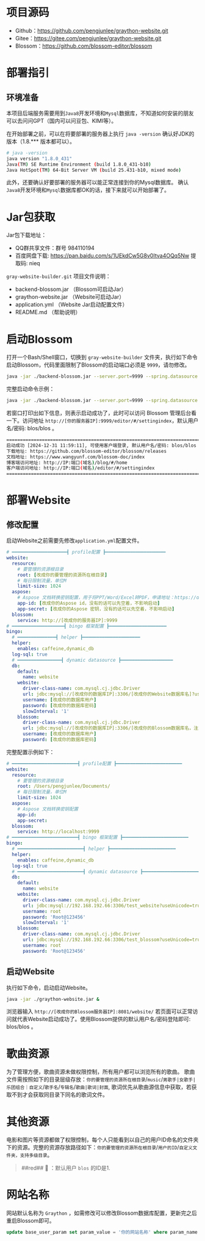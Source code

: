 # 项目源码

- Github：https://github.com/pengjunlee/graython-website.git
- Gitee：https://gitee.com/pengjunlee/graython-website.git
- Blossom：https://github.com/blossom-editor/blossom

# 部署指引

## 环境准备
本项目后端服务需要用到`Java8`开发环境和`Mysql`数据库，不知道如何安装的朋友可以去问问GPT（国内可以问豆包、KIMI等）。

在开始部署之前，可以在将要部署的服务器上执行 `java -version` 确认好JDK的版本（1.8.*** 版本都可以）。
```bash
# java -version
java version "1.8.0_431"
Java(TM) SE Runtime Environment (build 1.8.0_431-b10)
Java HotSpot(TM) 64-Bit Server VM (build 25.431-b10, mixed mode)
```
此外，还要确认好要部署的服务器可以能正常连接到你的Mysql数据库。
确认`Java8`开发环境和`Mysql`数据库都OK的话，接下来就可以开始部署了。

# Jar包获取
Jar包下载地址：
- QQ群共享文件：群号 984110194
- 百度网盘下载: https://pan.baidu.com/s/1UEkdCw5G8v0Itva4OQq5Nw 提取码: nieq

`gray-website-builder.git` 项目文件说明：
- backend-blossom.jar （Blossom可启动Jar）
- graython-website.jar （Website可启动Jar）
- application.yml （Website Jar启动配置文件）
- README.md （帮助说明）

# 启动Blossom
打开一个Bash/Shell窗口，切换到 `gray-website-builder` 文件夹，执行如下命令启动Blossom，代码里面限制了Blossom的启动端口必须是 `9999`，请勿修改。
```bash
java -jar ./backend-blossom.jar --server.port=9999 --spring.datasource.url="jdbc:mysql://[改成你的数据库IP]:3306/[改成你的数据库名]?useUnicode=true&characterEncoding=utf-8&allowPublicKeyRetrieval=true&allowMultiQueries=true&useSSL=false&&serverTimezone=GMT%2B8" --spring.datasource.username=[改成你的Blossom数据库用户] --spring.datasource.password=[改成你的数据库密码] --project.iaas.blos.default-path=[改成你的博客图片存放地址] &
```
完整启动命令示例：

```bash
java -jar ./backend-blossom.jar --server.port=9999 --spring.datasource.url="jdbc:mysql://192.168.192.66:3306/test_blossom?useUnicode=true&characterEncoding=utf-8&allowPublicKeyRetrieval=true&allowMultiQueries=true&useSSL=false&&serverTimezone=GMT%2B8" --spring.datasource.username=root --spring.datasource.password=Root@123456 --project.iaas.blos.default-path=/Users/pengjunlee/Documents/imgs &
```
若窗口打印出如下信息，则表示启动成功了，此时可以访问 Blossom 管理后台看一下。访问地址 `http://[你的服务器IP]:9999/editor/#/settingindex`，默认用户名/密码: blos/blos 。

```bash
=========================================================================
启动成功 [2024-12-31 11:59:11], 可使用客户端登录, 默认用户名/密码: blos/blos
下载地址: https://github.com/blossom-editor/blossom/releases
文档地址: https://www.wangyunf.com/blossom-doc/index
博客端访问地址: http://IP:端口(域名)/blog/#/home
客户端访问地址: http://IP:端口(域名)/editor/#/settingindex
=========================================================================

```

# 部署Website
## 修改配置
启动Website之前需要先修改`application.yml`配置文件。
```yml
# ━━━━━━━━━━━━━━━━━━━━┫ profile配置 ┣━━━━━━━━━━━━━━━━━━━━━━
website:
  resource:
    # 要管理的资源根目录
    root: [改成你的要管理的资源所在根目录]
    # 每日限制流量，单位M
    limit-size: 1024
  aspose:
    # Aspose 文档转换密钥配置，用于将PPT/Word/Excel转PDF，申请地址：https://dashboard.aspose.cloud/#/
    app-id: [改成你的Aspose id，没有的话可以先空着，不影响启动]
    app-secret: [改成你的Aspose 密钥，没有的话可以先空着，不影响启动]
  blossom:
    service: http://[改成你的服务器IP]:9999
# ━━━━━━━━━━━━━━━━━━━┫ bingo 框架配置 ┣━━━━━━━━━━━━━━━━━━━━━
bingo:
  # ━━━━━━━━━━━━━━┫ helper ┣━━━━━━━━━━━━━━━━━━━━━
  helper:
    enables: caffeine,dynamic_db
  log-sql: true
  # ━━━━━━━━━━━━━━━━┫ dynamic datasource ┣━━━━━━━━━━━━━━━━━━━
  db:
    default:
      name: website
    website:
      driver-class-name: com.mysql.cj.jdbc.Driver
      url: jdbc:mysql://[改成你的数据库IP]:3306/[改成你的Website数据库名]?useUnicode=true&characterEncoding=utf-8&allowPublicKeyRetrieval=true&allowMultiQueries=true&useSSL=false&&serverTimezone=GMT%2B8
      username: [改成你的数据库用户]
      password: [改成你的数据库密码]
      slowInterval: '1'
    blossom:
      driver-class-name: com.mysql.cj.jdbc.Driver
      url: jdbc:mysql://[改成你的数据库IP]:3306/[改成你的Blossom数据库名，注意与上面启动Blossom时设置的数据库保持一致]?useUnicode=true&characterEncoding=utf-8&allowPublicKeyRetrieval=true&allowMultiQueries=true&useSSL=false&&serverTimezone=GMT%2B8
      username: [改成你的数据库用户]
      password: [改成你的数据库密码]
```

完整配置示例如下：
```yml
# ━━━━━━━━━━━━━━━━━━━━━━━━┫ profile配置 ┣━━━━━━━━━━━━━━━━━━━━━━━━
website:
  resource:
    # 要管理的资源根目录
    root: /Users/pengjunlee/Documents/
    # 每日限制流量，单位M
    limit-size: 1024
  aspose:
    # Aspose 文档转换密钥配置
    app-id: 
    app-secret:
  blossom:
    service: http://localhost:9999
# ━━━━━━━━━━━━━━━━━━━━━━━━┫ bingo 框架配置 ┣━━━━━━━━━━━━━━━━━━━━━━━━
bingo:
  # ━━━━━━━━━━━━━━━━━━━━━━━━┫ helper ┣━━━━━━━━━━━━━━━━━━━━━━━━
  helper:
    enables: caffeine,dynamic_db
  log-sql: true
  # ━━━━━━━━━━━━━━━━━━━━━━━━┫ dynamic datasource ┣━━━━━━━━━━━━━━━━━━━━━━━━
  db:
    default:
      name: website
    website:
      driver-class-name: com.mysql.cj.jdbc.Driver
      url: jdbc:mysql://192.168.192.66:3306/test_website?useUnicode=true&characterEncoding=utf-8&allowPublicKeyRetrieval=true&allowMultiQueries=true&useSSL=false&&serverTimezone=GMT%2B8
      username: root
      password: 'Root@123456'
      slowInterval: '1'
    blossom:
      driver-class-name: com.mysql.cj.jdbc.Driver
      url: jdbc:mysql://192.168.192.66:3306/test_blossom?useUnicode=true&characterEncoding=utf-8&allowPublicKeyRetrieval=true&allowMultiQueries=true&useSSL=false&&serverTimezone=GMT%2B8
      username: root
      password: 'Root@123456'
```

## 启动Website
执行如下命令，启动启动Website。
```bash
java -jar ./graython-website.jar &
```
浏览器输入 `http://[改成你的Blossom服务器IP]:8081/website/` 若页面可以正常访问就代表Website启动成功了。使用Blossom提供的默认用户名/密码登陆即可: blos/blos 。

# 歌曲资源
为了管理方便，歌曲资源未做权限控制，所有用户都可以浏览所有的歌曲。
歌曲文件需按照如下的目录层级存放：`你的要管理的资源所在根目录`/`music`/`男歌手|女歌手|乐团组合｜自定义`/`歌手名`/`专辑名`/`歌曲|歌词|封面`, 歌词优先从歌曲源信息中获取，若获取不到才会获取同目录下同名的歌词文件。

# 其他资源
电影和图片等资源都做了权限控制，每个人只能看到以自己的用户ID命名的文件夹下的资源。完整的资源存放路径如下：`你的要管理的资源所在根目录`/`用户的ID`/`自定义文件夹，支持多级目录`。

> ##red##
> 🔴
：默认用户 `blos` 的ID是1.

# 网站名称
网站默认名称为 `Graython` ，如需修改可以修改Blossom数据库配置，更新完之后重启Blossom即可。
```sql
update base_user_param set param_value = '你的网站名称' where param_name = 'WEB_LOGO_NAME';
```